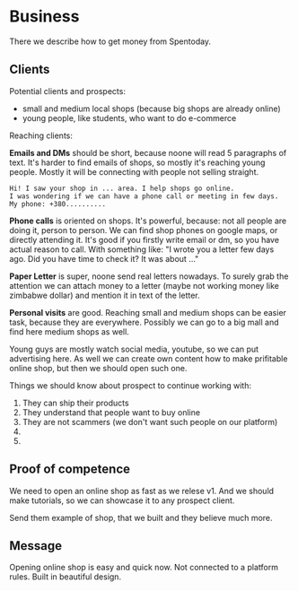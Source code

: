 # Business

There we describe how to get money from Spentoday.

## Clients

Potential clients and prospects:

- small and medium local shops (because big shops are already online)
- young people, like students, who want to do e-commerce

Reaching clients:

**Emails and DMs** should be short, because noone will read 5 paragraphs of text.
It's harder to find emails of shops, so mostly it's reaching young people.
Mostly it will be connecting with people not selling straight.

```
Hi! I saw your shop in ... area. I help shops go online.
I was wondering if we can have a phone call or meeting in few days.
My phone: +380..........
```

**Phone calls** is oriented on shops. It's powerful, because: not all people are doing it,
person to person. We can find shop phones on google maps, or directly attending it. It's
good if you firstly write email or dm, so you have actual reason to call. With something
like: "I wrote you a letter few days ago. Did you have time to check it? It was about ..."

**Paper Letter** is super, noone send real letters nowadays. To surely grab the attention
we can attach money to a letter (maybe not working money like zimbabwe dollar) and mention
it in text of the letter.

**Personal visits** are good. Reaching small and medium shops can be easier task,
because they are everywhere. Possibly we can go to a big mall and find here medium
shops as well.

Young guys are mostly watch social media, youtube, so we can put advertising here.
As well we can create own content how to make prifitable online shop, but then we
should open such one.

Things we should know about prospect to continue working with:

1. They can ship their products
2. They understand that people want to buy online
3. They are not scammers (we don't want such people on our platform)
4.
5.

## Proof of competence

We need to open an online shop as fast as we relese v1. And we should make tutorials,
so we can showcase it to any prospect client.

Send them example of shop, that we built and they believe much more.

## Message

Opening online shop is easy and quick now.
Not connected to a platform rules.
Built in beautiful design.
